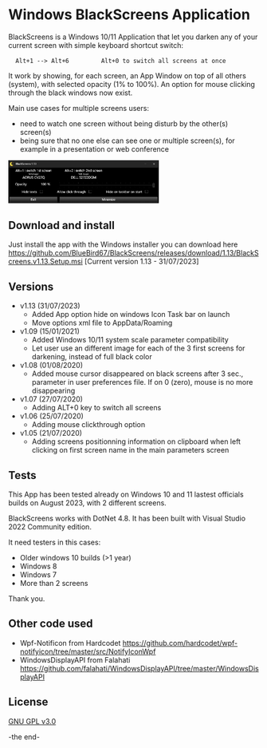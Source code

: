 # Windows BlackScreens Application

BlackScreens is a Windows 10/11 Application that let you darken any of your current screen with simple keyboard shortcut switch: 

      Alt+1 --> Alt+6         Alt+0 to switch all screens at once

It work by showing, for each screen, an App Window on top of all others (system), with selected opacity (1% to 100%). An option for mouse clicking through the black windows now exist.

Main use cases for multiple screens users:
- need to watch one screen without being disturb by the other(s) screen(s)
- being sure that no one else can see one or multiple screen(s), for example in a presentation or web conference

<img src="docs/BlackScreens_MainWindow.png" width="60%">

## Download and install

Just install the app with the Windows installer you can download here https://github.com/BlueBird67/BlackScreens/releases/download/1.13/BlackScreens.v1.13.Setup.msi [Current version 1.13 - 31/07/2023]

## Versions
- v1.13 (31/07/2023)
  - Added App option hide on windows Icon Task bar on launch
  - Move options xml file to AppData/Roaming
- v1.09 (15/01/2021)
  - Added Windows 10/11 system scale parameter compatibility
  - Let user use an different image for each of the 3 first screens for darkening, instead of full black color
- v1.08 (01/08/2020)
  - Added mouse cursor disappeared on black screens after 3 sec., parameter in user preferences file. If on 0 (zero), mouse is no more disappearing
- v1.07 (27/07/2020)
  - Adding ALT+0 key to switch all screens
- v1.06 (25/07/2020)
  - Adding mouse clickthrough option
- v1.05 (21/07/2020)
  - Adding screens positionning information on clipboard when left clicking on first screen name in the main parameters screen


## Tests

This App has been tested already on Windows 10 and 11 lastest officials builds on August 2023, with 2 different screens.

BlackScreens works with DotNet 4.8. It has been built with Visual Studio 2022 Community edition.

It need testers in this cases:
- Older windows 10 builds (>1 year)
- Windows 8
- Windows 7
- More than 2 screens

Thank you.

## Other code used
- Wpf-Notificon from Hardcodet https://github.com/hardcodet/wpf-notifyicon/tree/master/src/NotifyIconWpf
- WindowsDisplayAPI from Falahati https://github.com/falahati/WindowsDisplayAPI/tree/master/WindowsDisplayAPI

## License

[GNU GPL v3.0](https://github.com/BlueBird67/BlackScreens/blob/master/LICENSE)

-the end-
